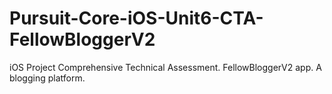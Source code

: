 # Pursuit-Core-iOS-Unit6-CTA-FellowBloggerV2
iOS Project Comprehensive Technical Assessment. FellowBloggerV2 app. A blogging platform.
